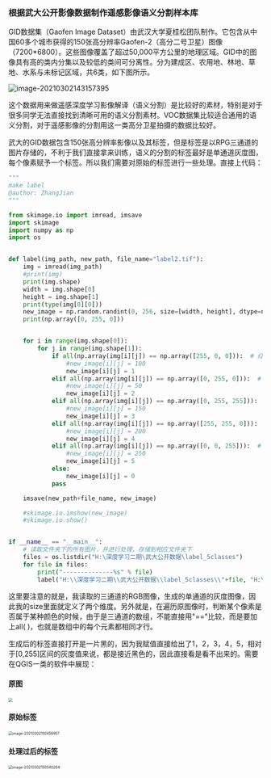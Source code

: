 ### 根据武大公开影像数据制作遥感影像语义分割样本库



GID数据集（Gaofen Image Dataset）由武汉大学夏桂松团队制作。它包含从中国60多个城市获得的150张高分辨率Gaofen-2（高分二号卫星）图像（7200*6800）。这些图像覆盖了超过50,000平方公里的地理区域。GID中的图像具有高的类内分集以及较低的类间可分离性。分为建成区、农用地、林地、草地、水系与未标记区域，共6类，如下图所示。

![image-20210302143157395](C:\Users\dell\AppData\Roaming\Typora\typora-user-images\image-20210302143157395.png)

这个数据用来做遥感深度学习影像解译（语义分割）是比较好的素材，特别是对于很多同学无法直接找到清晰可用的语义分割素材。VOC数据集比较适合通用的语义分割，对于遥感影像的分割用这一类高分卫星拍摄的数据比较好。

武大的GID数据包含150张高分辨率影像以及其标签，但是标签是以RPG三通道的图片存储的，不利于我们直接拿来训练，语义的分割的标签最好是单通道灰度图，每个像素赋予一个标签。所以我们需要对原始的标签进行一些处理。直接上代码：

```python
"""
make label
@author: ZhangJian
"""

from skimage.io import imread, imsave
import skimage
import numpy as np
import os


def label(img_path, new_path, file_name="label2.tif"):
    img = imread(img_path)
    #print(img)
    print(img.shape)
    width = img.shape[0]
    height = img.shape[1]
    print(type(img[0][0]))
    new_image = np.random.randint(0, 256, size=[width, height], dtype=np.uint8)
    print(np.array([0, 255, 0]))


    for i in range(img.shape[0]):
        for j in range(img.shape[1]):
            if all(np.array(img[i][j]) == np.array([255, 0, 0])):  # 红色，建成区
                #new_image[i][j] = 100
                new_image[i][j] = 1
            elif all(np.array(img[i][j]) == np.array([0, 255, 0])):  # 绿色，农用地
                #new_image[i][j] = 50
                new_image[i][j] = 2
            elif all(np.array(img[i][j]) == np.array([0, 255, 255])):  # 天蓝色，林地
                #new_image[i][j] = 150
                new_image[i][j] = 3
            elif all(np.array(img[i][j]) == np.array([255, 255, 0])):  # 黄色，草地
                #new_image[i][j] = 200
                new_image[i][j] = 4
            elif all(np.array(img[i][j]) == np.array([0, 0, 255])):  # 蓝色，水系
                #new_image[i][j] = 250
                new_image[i][j] = 5
            else:
                new_image[i][j] = 0
            pass

    imsave(new_path+file_name, new_image)

    #skimage.io.imshow(new_image)
    #skimage.io.show()


if __name__ == "__main__":
    # 读取文件夹下的所有图片，并进行处理，存储到相应文件夹下
    files = os.listdir("H:\深度学习二期\武大公开数据\label_5classes")
    for file in files:
        print("--------------%s" % file)
        label("H:\\深度学习二期\\武大公开数据\\label_5classes\\"+file, "H:\\深度学习二期\武大公开数据\\mylabel\\", file)
```

这里要注意的就是，我读取的三通道的RGB图像，生成的单通道的灰度图像，因此我的size里面就定义了两个维度。另外就是，在遍历原图像时，判断某个像素是否属于某种颜色的时候，由于是三通道的数组，不能直接用"=="比较，而是要加上all( )，也就是数组中的每个元素都相同才行。

生成后的标签直接打开是一片黑的，因为我赋值直接给出了1，2，3，4，5，相对于[0,255]区间的灰度值来说，都是接近黑色的，因此直接看是看不出来的。需要在QGIS一类的软件中展现：

#### 原图

<img src="C:\Users\dell\AppData\Roaming\Typora\typora-user-images\image-20210302150259636.png" style="zoom:50%;" />

#### 原始标签

<img src="C:\Users\dell\AppData\Roaming\Typora\typora-user-images\image-20210302150456957.png" alt="image-20210302150456957" style="zoom:50%;" />

#### 处理过后的标签

<img src="C:\Users\dell\AppData\Roaming\Typora\typora-user-images\image-20210302150540264.png" alt="image-20210302150540264" style="zoom:50%;" />

